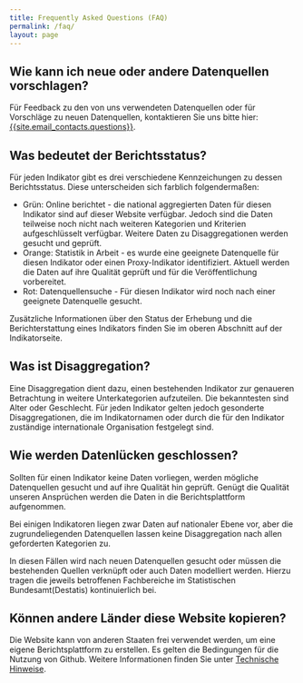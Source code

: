 ```yaml
---
title: Frequently Asked Questions (FAQ)
permalink: /faq/
layout: page
---
```


## Wie kann ich neue oder andere Datenquellen vorschlagen?
Für Feedback zu den von uns verwendeten Datenquellen oder für Vorschläge zu neuen Datenquellen, kontaktieren Sie uns bitte hier: <a href="mailto:{{site.email_contacts.questions}}">{{site.email_contacts.questions}}</a>.

## Was bedeutet der Berichtsstatus?
Für jeden Indikator gibt es drei verschiedene Kennzeichungen zu dessen Berichtsstatus. Diese unterscheiden sich farblich folgendermaßen:

* Grün: Online berichtet - die national aggregierten Daten für diesen Indikator sind auf dieser Website verfügbar. Jedoch sind die Daten teilweise noch nicht nach weiteren Kategorien und Kriterien aufgeschlüsselt verfügbar. Weitere Daten zu Disaggregationen werden gesucht und geprüft.
* Orange: Statistik in Arbeit - es wurde eine geeignete Datenquelle für diesen Indikator oder einen Proxy-Indikator  identifiziert. Aktuell werden die Daten auf ihre Qualität geprüft und für die Veröffentlichung vorbereitet.
* Rot: Datenquellensuche - Für diesen Indikator wird noch nach einer geeignete Datenquelle gesucht.

Zusätzliche Informationen über den Status der Erhebung und die Berichterstattung eines Indikators finden Sie im oberen Abschnitt auf der Indikatorseite.

## Was ist Disaggregation?
Eine Disaggregation dient dazu, einen bestehenden Indikator zur genaueren Betrachtung in weitere Unterkategorien aufzuteilen. Die bekanntesten sind Alter oder Geschlecht. Für jeden Indikator gelten jedoch gesonderte Disaggregationen, die im Indikatornamen oder durch die für den Indikator zuständige internationale Organisation festgelegt sind.

## Wie werden Datenlücken geschlossen?
Sollten für einen Indikator keine Daten vorliegen, werden mögliche Datenquellen gesucht und auf ihre Qualität hin geprüft. Genügt die Qualität unseren Ansprüchen werden die Daten in die Berichtsplattform aufgenommen.

Bei einigen Indikatoren liegen zwar Daten auf nationaler Ebene vor, aber die zugrundeliegenden Datenquellen lassen keine Disaggregation nach allen geforderten Kategorien zu.

In diesen Fällen wird nach neuen Datenquellen gesucht oder müssen die bestehenden Quellen verknüpft oder auch Daten modelliert werden. Hierzu tragen die jeweils betroffenen Fachbereiche im Statistischen Bundesamt(Destatis) kontinuierlich bei.


## Können andere Länder diese Website kopieren?
Die Website kann von anderen Staaten frei verwendet werden, um eine eigene Berichtsplattform zu erstellen. Es gelten die Bedingungen für die Nutzung von Github. Weitere Informationen finden Sie unter [Technische Hinweise](https://g205sdgs.github.io/sdg-indicators/guidance/).

<!-- DO NOT REMOVE ANYTHING BELOW THIS LINE -->
<script type='text/javascript'>
document.addEventListener("DOMContentLoaded", function () {
  $('#main-content h2').addClass('roleHeader');
 	$('#main-content h2').attr({
 	  'tabindex': 0,
 	  'role': 'button'
 	});
 	$('.roleHeader').click(function () {
 	  $(this).nextUntil('h2').stop(true, true).slideToggle();
	 }).nextUntil('h2').hide();
	 $('.roleHeader').keypress(function (e) {
 	  if (e.which == 13) { // Enter key pressed
			   $(this).trigger('click');
		  }
	 });
})
 </script>
